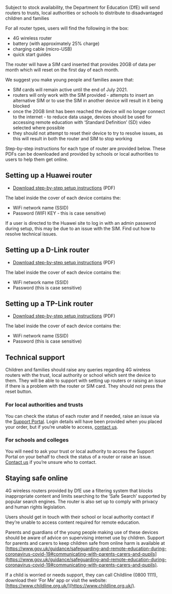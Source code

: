Subject to stock availability, the Department for Education (DfE) will send routers to trusts, local authorities or schools to distribute to disadvantaged children and families

For all router types, users will find the following in the box:

- 4G wireless router
- battery (with approximately 25% charge)
- charging cable (micro-USB)
- quick start guides

The router will have a SIM card inserted that provides 20GB of data per month which will reset on the first day of each month.

We suggest you make young people and families aware that:

- SIM cards will remain active until the end of July 2021.
- routers will only work with the SIM provided - attempts to insert an alternative SIM or to use the SIM in another device will result in it being blocked 
- once the 20GB limit has been reached the device will no longer connect to the internet - to reduce data usage, devices should be used for accessing remote education with ‘Standard Definition’ (SD) video selected where possible
- they should not attempt to reset their device to try to resolve issues, as this will result in both the router and SIM to stop working

Step-by-step instructions for each type of router are provided below. These PDFs can be downloaded and provided by schools or local authorities to users to help them get online.

## Setting up a Huawei router

- [Download step-by-step setup instructions](/devices/huawei-4g-wireless-router-user-guide.pdf) (PDF)

The label inside the cover of each device contains the:

- WiFi network name (SSID)
- Password (WIFI KEY - this is case sensitive)

If a user is directed to the Huawei site to log in with an admin password during setup, this may be due to an issue with the SIM. Find out how to resolve technical issues.

## Setting up a D-Link router

- [Download step-by-step setup instructions](/devices/d-link-4g-wireless-router-user-guide.pdf) (PDF)

The label inside the cover of each device contains the:

- WiFi network name (SSID)
- Password (this is case sensitive)

## Setting up a TP-Link router

- [Download step-by-step setup instructions](/devices/tp-link-4g-wireless-router-user-guide.pdf) (PDF)

The label inside the cover of each device contains the:

- WiFi network name (SSID)
- Password (this is case sensitive)

## Technical support

Children and families should raise any queries regarding 4G wireless routers with the trust, local authority or school which sent the device to them. They will be able to support with setting up routers or raising an issue if there is a problem with the router or SIM card.  They should not press the reset button.

### For local authorities and trusts

You can check the status of each router and if needed, raise an issue via the [Support Portal](https://computacenterprod.service-now.com/dfe). Login details will have been provided when you placed your order, but if you’re unable to access, [contact us](/get-support).

### For schools and colleges

You will need to ask your trust or local authority to access the Support Portal on your behalf to check the status of a router or raise an issue. [Contact us](/get-support) if you’re unsure who to contact.

## Staying safe online

4G wireless routers provided by DfE use a filtering system that blocks inappropriate content and limits searching to the ‘Safe Search’ supported by popular search engines. The router is also set up to comply with privacy and human rights legislation.

Users should get in touch with their school or local authority contact if they’re unable to access content required for remote education.

Parents and guardians of the young people making use of these devices should be aware of advice on supervising internet use by children. Support for parents and carers to keep children safe from online harm is available at [https://www.gov.uk/guidance/safeguarding-and-remote-education-during-coronavirus-covid-19#communicating-with-parents-carers-and-pupils](https://www.gov.uk/guidance/safeguarding-and-remote-education-during-coronavirus-covid-19#communicating-with-parents-carers-and-pupils).

If a child is worried or needs support, they can call Childline (0800 1111), download their ‘For Me’ app or visit the website: [https://www.childline.org.uk/](https://www.childline.org.uk/).

